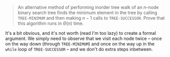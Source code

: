 > An alternative method of performing inorder tree walk of an $n$-node binary
> search tree finds the minimum element in the tree by calling `TREE-MINIMUM`
> and then making $n-1$ calls to `TREE-SUCCESSOR`. Prove that this algorithm
> runs in $\Theta(n)$ time.

It's a bit obvious, and it's not worth (read I'm too lazy) to create a formal
argument. We simply need to observe that we visit each node twice – once on the
way down (through `TREE-MINIMUM`) and once on the way up in the `while` loop of
`TREE-SUCCESSOR` – and we don't do extra steps inbetween.
